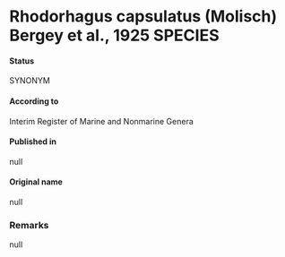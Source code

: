 # Rhodorhagus capsulatus (Molisch) Bergey et al., 1925 SPECIES

#### Status
SYNONYM

#### According to
Interim Register of Marine and Nonmarine Genera

#### Published in
null

#### Original name
null

### Remarks
null